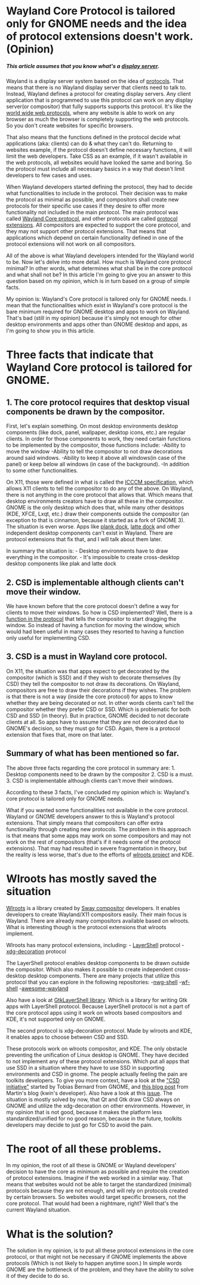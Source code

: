 # Wayland Core Protocol is tailored only for GNOME needs and the idea of protocol extensions doesn't work. (Opinion)

##### This article assumes that you know what's a [display server](https://itsfoss.com/display-server/). 

Wayland is a display server system based on the idea of [protocols](https://wayland.freedesktop.org/docs/html/ch04.html). That means that there is no Wayland display server that clients need to talk to. Instead, Wayland defines a protocol for creating display servers. Any client application that is programmed to use this protocol can work on any display server(or compositor) that fully supports supports this protocol. It's like the [world wide web protocols](https://www.w3.org/standards/), where any website is able to work on any browser as much the browser is completely supporting the web protocols. So you don't create websites for specific browsers.

That also means that the functions defined in the protocol decide what applications (aka: clients) can do & what they can't do. Returning to websites example, if the protocol doesn't define necessary functions, it will limit the web developers. Take CSS as an example, if it wasn't available in the web protocols, all websites would have looked the same and boring. So the protocol must include all necessary basics in a way that doesn't limit developers to few cases and uses.

When Wayland developers started defining the protocol, they had to decide what functionalities to include in the protocol. Their decision was to make the protocol as minimal as possible, and compositors shall create new protocols for their specific use cases if they desire to offer more functionality not included in the main protocol. The main protocol was called [Wayland Core protocol](https://wayland.app/protocols/wayland), and other protocols are called [protocol extensions](https://wayland.app/protocols/). All compositors are expected to support the core protocol, and they may not support other protocol extensions. That means that applications which depend on certain functionality defined in one of the protocol extensions will not work on all compositors.

All of the above is what Wayland developers intended for the Wayland world to be. Now let's delve into more detail. How much is Wayland core protocol minimal? In other words, what determines what shall be in the core protocol and what shall not be? In this article I'm going to give you an answer to this question based on my opinion, which is in turn based on a group of simple facts.

My opinion is: Wayland's Core protocol is tailored only for GNOME needs. I mean that the functionalities which exist in Wayland's core protocol is the bare minimum required for GNOME desktop and apps to work on Wayland.
That's bad (still in my opinion) because it's simply not enough for other desktop environments and apps other than GNOME desktop and apps, as I'm going to show you in this article.

# Three facts that indicate that Wayland Core protocol is tailored for GNOME.

## 1. The core protocol requires that desktop visual components be drawn by the compositor.
First, let's explain something. On most desktop environments desktop components (like dock, panel, wallpaper, desktop icons, etc.) are regular clients. In order for those components to work, they need certain functions to be implemented by the compositor, those functions include:
    -Ability to move the window
    -Ability to tell the compositor to not draw decorations around said windows.
    -Ability to keep it above all windows(in case of the panel) or keep below all windows (in case of the background).
    -In addition to some other functionalities.
    
On X11, those were defined in what is called the [ICCCM specification](https://x.org/releases/X11R7.6/doc/xorg-docs/specs/ICCCM/icccm.html), which allows X11 clients to tell the compositor to do any of the above. On Wayland, there is not anything in the core protocol that allows that. Which means that desktop environments creators have to draw all these in the compositor. GNOME is the only desktop which does that, while many other desktops (KDE, XFCE, Lxqt, etc.) draw their components outside the compositor (an exception to that is cinnamon, because it started as a fork of GNOME 3). The situation is even worse. Apps like [plank dock](https://github.com/ricotz/plank), [latte dock](https://github.com/KDE/latte-dock) and other independent desktop  components can't exist in Wayland. There are protocol extensions that fix that, and I will talk about them later.

In summary the situation is:
    - Desktop environments have to draw everything in the compositor.
    - It's impossible to create cross-desktop desktop components like plak and latte dock
    
## 2. CSD is implementable although clients can't move their window.
We have known before that the core protocol doesn't define a way for clients to move their windows. So how is CSD implemented? Well, there is a [function in the protocol](https://wayland-book.com/xdg-shell-in-depth/interactive.html) that tells the compositor to start dragging the window. So instead of having a function for moving the window, which would had been useful in many cases they resorted to having a function only useful for implementing CSD.

## 3. CSD is a must in Wayland core protocol.
On X11, the situation was that apps expect to get decorated by the compositor (which is SSD) and if they wish to decorate themselves (by CSD) they tell the compositor to not draw its decorations. On Wayland, compositors are free to draw their decorations if they wishes. The problem is that there is not a way (inside the core protocol) for apps to know whether they are being decorated or not. In other words clients can't tell the compositor whether they prefer CSD or SSD. Which is problematic for both CSD and SSD (in theory). But in practice, GNOME decided to not decorate clients at all. So apps have to assume that they are not decorated due to GNOME's decision, so they must go for CSD. Again, there is a protocol extension that fixes that, more on that later.

## Summary of what has been mentioned so far.
The above three facts regarding the core protocol in summary are:
    1. Desktop components need to be drawn by the compositor
    2. CSD is a must.
    3. CSD is implementable although clients can't move their windows.

According to these 3 facts, I've concluded my opinion which is: Wayland's core protocol is tailored only for GNOME needs.

What if you wanted some functionalities not available in the core protocol. Wayland or GNOME developers answer to this is Wayland's protocol extensions. That simply means that compositors can offer extra functionality through creating new protocols. The problem in this approach is that means that some apps may work on some compositors and may not work on the rest of compositors (that's if it needs some of the protocol extensions). That may had resulted in severe fragmentation in theory, but the reality is less worse, that's due to the efforts of [wlroots project](https://gitlab.freedesktop.org/wlroots/wlroots) and KDE.

# Wlroots has mostly saved the situation
[Wlroots](https://gitlab.freedesktop.org/wlroots/wlroots) is a library created by [Sway compositor](https://swaywm.org/) developers. It enables developers to create Wayland/X11 compositors easily. Their main focus is Wayland. There are already many compositors available based on wlroots. What is interesting though is the protocol extensions that wlroots implement.

Wlroots has many protocol extensions, including:
    - [LayerShell](https://wayland.app/protocols/wlr-layer-shell-unstable-v1) protocol
    - [xdg-decoration](https://wayland.app/protocols/xdg-decoration-unstable-v1) protocol

The LayerShell protocol enables desktop components to be drawn outside the compositor. Which also makes it possible to create independent cross-desktop desktop components. There are many projects that utilize this protocol that you can explore in the following repositories:
    -[nwg-shell](https://github.com/nwg-piotr/nwg-shell)
    -[wf-shell](https://github.com/WayfireWM/wf-shell)
    -[awesome-wayland](https://github.com/natpen/awesome-wayland)

Also have a look at [GtkLayerShell library](https://github.com/wmww/gtk-layer-shell). Which is a library for writing Gtk apps with LayerShell protocol.
Because LayerShell protocol is not a part of the core protocol apps using it work on wlroots based compositors and KDE, it's not supported only on GNOME.

The second protocol is xdg-decoration protocol.
Made by wlroots and KDE, it enables apps to choose between CSD and SSD.

These protocols work on wlroots compositor, and KDE. The only obstacle preventing the unification of Linux desktop is GNOME. They have decided to not implement any of these protocol extensions. Which put all apps that use SSD in a situation where they have to use SSD in supporting environments and CSD in gnome. The people actually feeling the pain are toolkits developers. To give you more context, have a look at the ["CSD initiative"](https://blogs.gnome.org/tbernard/2018/01/26/csd-initiative/) started by Tobias Bernard from GNOME, and [this blog post](https://blog.martin-graesslin.com/blog/2018/01/server-side-decorations-and-wayland/) from Martin's blog (kwin's developer). Also have a look at this [issue](https://gitlab.gnome.org/GNOME/mutter/-/issues/217). The situation is mostly solved by now, that Qt and Gtk draw CSD always on GNOME and utilize the xdg-decoration on other environments. However, in my opinion that is not good, because it makes the platform less standardized/unified for no good reason, because in the future, toolkits developers may decide to just go for CSD to avoid the pain.

# The root of all these problems.
In my opinion, the root of all these is GNOME or Wayland developers' decision to have the core as minimum as possible and require the creation of protocol extensions.
Imagine if the web worked in a similar way. That means that websites would not be able to target the standardized (minimal) protocols because they are not enough, and will rely on protocols created by certain browsers. So websites would target specific browsers, not the core protocol. That would had been a nightmare, right? Well that's the current Wayland situation.

# What is the solution?
The solution in my opinion, is to put all these protocol extensions in the core protocol, or that might not be necessary if GNOME implements the above protocols (Which is not likely to happen anytime soon.)
In simple words GNOME are the bottleneck of the problem, and they have the ability to solve it of they decide to do so.

